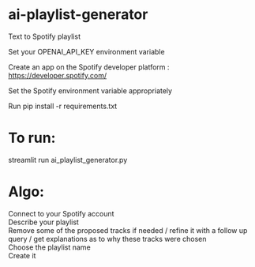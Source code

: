 # ai-playlist-generator
Text to Spotify playlist

Set your OPENAI_API_KEY environment variable
  
Create an app on the Spotify developer platform : https://developer.spotify.com/  
  
Set the Spotify environment variable appropriately  

Run pip install -r requirements.txt  

# To run:  

streamlit run ai_playlist_generator.py  

# Algo:  

Connect to your Spotify account  
Describe your playlist  
Remove some of the proposed tracks if needed / refine it with a follow up query / get explanations as to why these tracks were chosen  
Choose the playlist name  
Create it  
